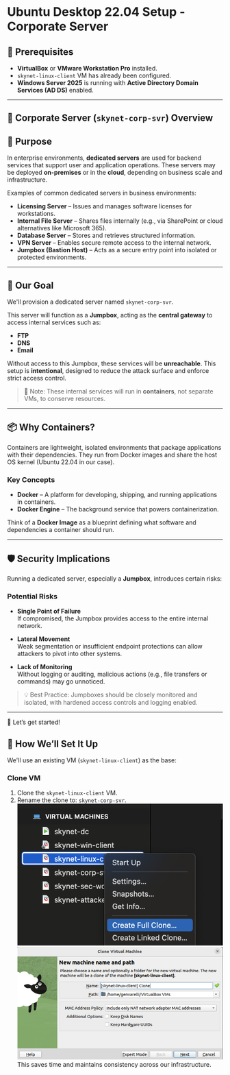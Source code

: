 # Ubuntu Desktop 22.04 Setup - Corporate Server 

## 📝 Prerequisites

- **VirtualBox** or **VMware Workstation Pro** installed.
- `skynet-linux-client` VM has already been configured.
- **Windows Server 2025** is running with **Active Directory Domain Services (AD DS)** enabled.

---

## 🏢 Corporate Server (`skynet-corp-svr`) Overview

## 🧭 Purpose

In enterprise environments, **dedicated servers** are used for backend services that support user and application operations. These servers may be deployed **on-premises** or in the **cloud**, depending on business scale and infrastructure.

Examples of common dedicated servers in business environments:

- **Licensing Server** – Issues and manages software licenses for workstations.
- **Internal File Server** – Shares files internally (e.g., via SharePoint or cloud alternatives like Microsoft 365).
- **Database Server** – Stores and retrieves structured information.
- **VPN Server** – Enables secure remote access to the internal network.
- **Jumpbox (Bastion Host)** – Acts as a secure entry point into isolated or protected environments.

---

## 🎯 Our Goal

We'll provision a dedicated server named `skynet-corp-svr`.

This server will function as a **Jumpbox**, acting as the **central gateway** to access internal services such as:
- **FTP**
- **DNS**
- **Email**

Without access to this Jumpbox, these services will be **unreachable**. This setup is **intentional**, designed to reduce the attack surface and enforce strict access control.

> 📌 Note: These internal services will run in **containers**, not separate VMs, to conserve resources.

---

## 📦 Why Containers?

Containers are lightweight, isolated environments that package applications with their dependencies. They run from Docker images and share the host OS kernel (Ubuntu 22.04 in our case).

### Key Concepts

- **Docker** – A platform for developing, shipping, and running applications in containers.
- **Docker Engine** – The background service that powers containerization.

Think of a **Docker Image** as a blueprint defining what software and dependencies a container should run.

---

## 🛡️ Security Implications

Running a dedicated server, especially a **Jumpbox**, introduces certain risks:

### Potential Risks

- **Single Point of Failure**  
  If compromised, the Jumpbox provides access to the entire internal network.

- **Lateral Movement**  
  Weak segmentation or insufficient endpoint protections can allow attackers to pivot into other systems.

- **Lack of Monitoring**  
  Without logging or auditing, malicious actions (e.g., file transfers or commands) may go unnoticed.

> 💡 Best Practice: Jumpboxes should be closely monitored and isolated, with hardened access controls and logging enabled.

---

🧠 Let’s get started!


## 🧰 How We’ll Set It Up

We'll use an existing VM (`skynet-linux-client`) as the base:

### Clone VM

1. Clone the `skynet-linux-client` VM.
2. Rename the clone to: `skynet-corp-svr`.
![Ubuntu Server setup](imgs/ubserver.png)
![Ubuntu Server setup](imgs/ubserver1.png)
This saves time and maintains consistency across our infrastructure.

